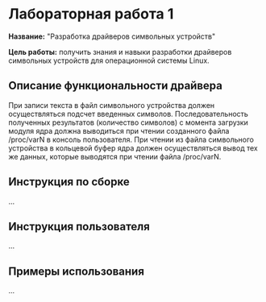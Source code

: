 # Лабораторная работа 1

**Название:** "Разработка драйверов символьных устройств"

**Цель работы:** получить знания и навыки разработки драйверов символьных
устройств для операционной системы Linux.

## Описание функциональности драйвера

При записи текста в файл символьного устройства должен
осуществляться подсчет введенных символов.
Последовательность полученных результатов (количество
символов) с момента загрузки модуля ядра должна выводиться
при чтении созданного файла /proc/varN в консоль
пользователя.
При чтении из файла символьного устройства в кольцевой
буфер ядра должен осуществляться вывод тех же данных,
которые выводятся при чтении файла /proc/varN.

## Инструкция по сборке

...

## Инструкция пользователя

...

## Примеры использования

...
